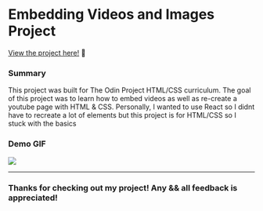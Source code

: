 # Embedding Videos and Images Project

<p><a href="https://kfig21.github.io/youtube_page/" target="_blank" rel="noopener noreferrer">View the project here!</a> 👀</p>

<h3>Summary</h3>
<p>This project was built for The Odin Project HTML/CSS curriculum. The goal of this project was to learn how to embed videos as well as re-create a youtube page with HTML & CSS. Personally, I wanted to use React so I didnt have to recreate a lot of elements but this project is for HTML/CSS so I stuck with the basics</p>

<h3>Demo GIF</h3>

![](demo.gif)

-----------------------------

<h3>Thanks for checking out my project! Any && all feedback is appreciated!</h3>
